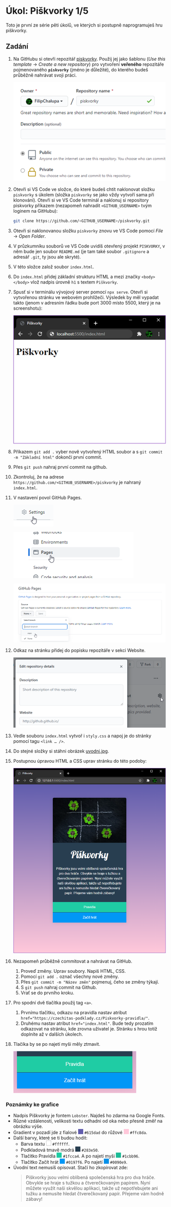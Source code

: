 # Úkol: Piškvorky 1/5

Toto je první ze série pěti úkolů, ve kterých si postupně naprogramuješ hru piškvorky.

## Zadání

1. Na GitHubu si otevři repozitář [piskvorky](https://github.com/Czechitas-podklady-WEB/piskvorky). Použij jej jako šablonu (_Use this template_ → _Create a new repository_) pro vytvoření **veřeného** repozitáře pojmenovaného **`piskvorky`** (jméno je důležité), do kterého budeš průběžně nahrávat svoji práci.

   ![s readme](zadani/s-public.png)

1. Otevři si VS Code ve složce, do které budeš chtít naklonovat složku `piskvorky` s úkolem (složka `piskvorky` se jako vždy vytvoří sama při klonování). Otevři si ve VS Code terminál a naklonuj si repository piskvorky příkazem (nezapomeň nahradit `<GITHUB_USERNAME>` tvým loginem na GitHubu):
   ```sh
   git clone https://github.com/<GITHUB_USERNAME>/piskvorky.git
   ```
1. Otevři si naklonovanou složku `piskvorky` znovu ve VS Code pomocí _File_ → _Open Folder_.

1. V průzkumníku souborů ve VS Code uvidíš otevřený projekt `PISKVORKY`, v něm bude jen soubor `README.md` (je tam také soubor `.gitignore` a adresář `.git`, ty jsou ale skryté).

1. V této složce založ soubor `index.html`.

1. Do `index.html` přidej základní strukturu HTML a mezi značky `<body></body>` vlož nadpis úrovně `h1` s textem `Piškvorky`.

1. Spusť si v terminálu vývojový server pomocí `npx serve`. Otevři si vytvořenou stránku ve webovém prohlížeči. Výsledek by měl vypadat takto (jenom v adresním řádku bude port 3000 místo 5500, který je na screenshotu):

   ![základ](zadani/zaklad.png)

1. Příkazem `git add .` vyber nově vytvořený HTML soubor a s `git commit -m "Základní html"` dokonči první commit.

1. Přes `git push` nahraj první commit na github.

1. Zkontroluj, že na adrese `https://github.com/<GITHUB_USERNAME>/piskvorky` je nahraný `index.html`.

1. V nastavení povol GitHub Pages.

   ![nastavení](zadani/nastaveni.png)

   ![pages](zadani/pages.png)

   ![GitHub Pages](zadani/github-pages.png)

1. Odkaz na stránku přidej do popisku repozitáře v sekci Website.

   ![website](zadani/website.png)

1. Vedle souboru `index.html` vytvoř i `styly.css` a napoj je do stránky pomocí tagu `<link … />`.

1. Do stejné složky si stáhni obrázek [uvodni.jpg](https://github.com/Czechitas-podklady-WEB/Ukol-Piskvorky-1/raw/main/podklady/uvodni.jpg).

1. Postupnou úpravou HTML a CSS uprav stránku do této podoby:

   ![vizuál](zadani/vizual.png)

1. Nezapomeň průběžně commitovat a nahrávat na GitHub.

   1. Proveď změny. Uprav soubory. Napiš HTML, CSS.
   1. Pomocí `git add .` označ všechny nové změny.
   1. Přes `git commit -m "Název změn"` pojmenuj, čeho se změny týkají.
   1. S `git push` nahraj commit na Github.
   1. Vrať se do prvního kroku.

1. Pro spodní dvě tlačítka použij tag `<a>`.

   1. Prvnímu tlačítku, odkazu na pravidla nastav atribut `href="https://czechitas-podklady.cz/Piskvorky-pravidla/"`.
   1. Druhému nastav atribut `href="index.html"`. Bude tedy prozatím odkazovat na stránku, kde zrovna uživatel je. Stránku s hrou totiž doplníte až v dalších úkolech.

1. Tlačíka by se po najetí myši měly ztmavit.

   ![interakce](zadani/interakce.gif)

### Poznámky ke grafice

- Nadpis Piškvorky je fontem `Lobster`. Najdeš ho zdarma na Google Fonts.
- Různé vzdálenosti, velikosti textu odhadni od oka nebo přesně změř na obrázku výše.
- Gradient v pozadí jde z fialové ![](zadani/barva-615dad.png) `#615dad` do růžové ![](zadani/barva-ffc8da.png) `#ffc8da`.
- Další barvy, které se ti budou hodit:
  - Barva textu ![](zadani/barva-ffffff.png) `#ffffff`.
  - Podkladová tmavě modrá ![](zadani/barva-283e50.png) `#283e50`.
  - Tlačítko Pravidla ![](zadani/barva-1fcca4.png) `#1fcca4`. A po najetí myši ![](zadani/barva-1cbb96.png) `#1cbb96`.
  - Tlačítko Začít hrát ![](zadani/barva-0197f6.png) `#0197f6`. Po najetí ![](zadani/barva-0090e9.png) `#0090e9`.
- Úvodní text nemusíš opisovat. Stačí ho zkopírovat zde:
  > Piškvorky jsou velmi oblíbená společenská hra pro dva hráče.
  > Obvykle se hraje s tužkou a čtverečkovaným papírem.
  > Nyní můžete využít naši skvělou aplikaci, takže už nepotřebujete ani tužku a nemusíte hledat čtverečkovaný papír.
  > Přejeme vám hodně zábavy!
